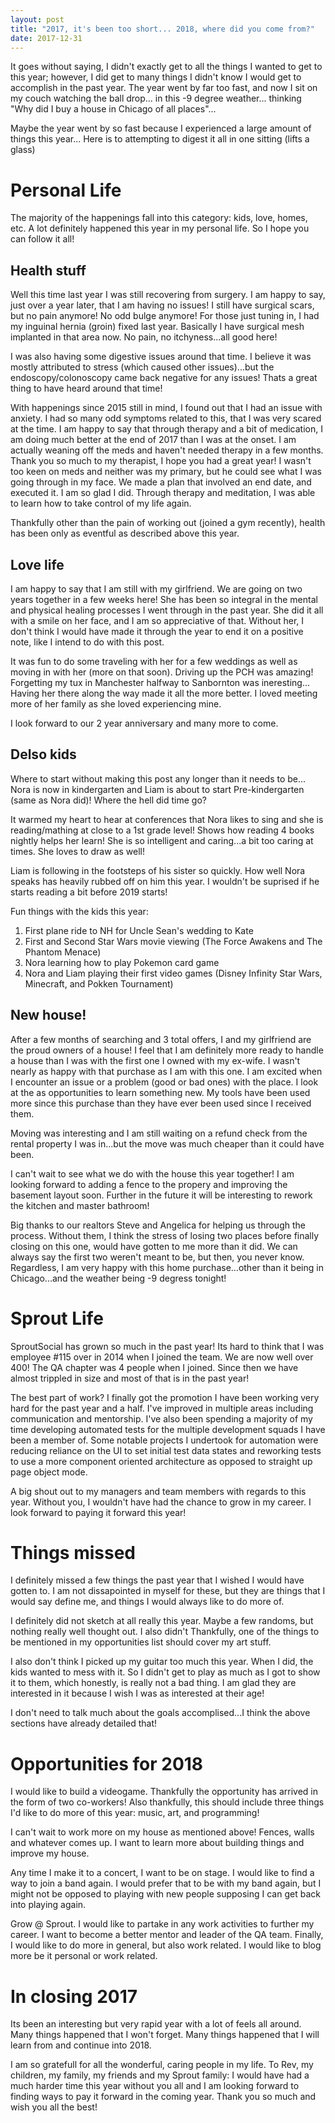 ```yaml
---
layout: post
title: "2017, it's been too short... 2018, where did you come from?"
date: 2017-12-31
---
```


It goes without saying, I didn't exactly get to all the things I wanted to get to this year; however, I did get to many things I didn't know I would get to accomplish in the past year. The year went by far too fast, and now I sit on my couch watching the ball drop... in this -9 degree weather... thinking "Why did I buy a house in Chicago of all places"...

Maybe the year went by so fast because I experienced a large amount of things this year... Here is to attempting to digest it all in one sitting (lifts a glass)

# Personal Life

The majority of the happenings fall into this category: kids, love, homes, etc. A lot definitely happened this year in my personal life. So I hope you can follow it all!

## Health stuff
Well this time last year I was still recovering from surgery. I am happy to say, just over a year later, that I am having no issues! I still have surgical scars, but no pain anymore! No odd bulge anymore! For those just tuning in, I had my inguinal hernia (groin) fixed last year. Basically I have surgical mesh implanted in that area now. No pain, no itchyness...all good here!

I was also having some digestive issues around that time. I believe it was mostly attributed to stress (which caused other issues)...but the endoscopy/colonoscopy came back negative for any issues! Thats a great thing to have heard around that time!

With happenings since 2015 still in mind, I found out that I had an issue with anxiety. I had so many odd symptoms related to this, that I was very scared at the time. I am happy to say that through therapy and a bit of medication, I am doing much better at the end of 2017 than I was at the onset. I am actually weaning off the meds and haven't needed therapy in a few months. Thank you so much to my therapist, I hope you had a great year! I wasn't too keen on meds and neither was my primary, but he could see what I was going through in my face. We made a plan that involved an end date, and executed it. I am so glad I did. Through therapy and meditation, I was able to learn how to take control of my life again.


Thankfully other than the pain of working out (joined a gym recently), health has been only as eventful as described above this year.

## Love life
I am happy to say that I am still with my girlfriend. We are going on two years together in a few weeks here! She has been so integral in the mental and physical healing processes I went through in the past year. She did it all with a smile on her face, and I am so appreciative of that. Without her, I don't think I would have made it through the year to end it on a positive note, like I intend to do with this post.

It was fun to do some traveling with her for a few weddings as well as moving in with her (more on that soon). Driving up the PCH was amazing! Forgetting my tux in Manchester halfway to Sanbornton was ineresting... Having her there along the way made it all the more better. I loved meeting more of her family as she loved experiencing mine.

I look forward to our 2 year anniversary and many more to come.

## Delso kids
Where to start without making this post any longer than it needs to be... Nora is now in kindergarten and Liam is about to start Pre-kindergarten (same as Nora did)! Where the hell did time go? 

It warmed my heart to hear at conferences that Nora likes to sing and she is reading/mathing at close to a 1st grade level! Shows how reading 4 books nightly helps her learn! She is so intelligent and caring...a bit too caring at times. She loves to draw as well!

Liam is following in the footsteps of his sister so quickly. How well Nora speaks has heavily rubbed off on him this year. I wouldn't be suprised if he starts reading a bit before 2019 starts!

Fun things with the kids this year:
1. First plane ride to NH for Uncle Sean's wedding to Kate
2. First and Second Star Wars movie viewing (The Force Awakens and The Phantom Menace)
3. Nora learning how to play Pokemon card game
4. Nora and Liam playing their first video games (Disney Infinity Star Wars, Minecraft, and Pokken Tournament)

## New house!
After a few months of searching and 3 total offers, I and my girlfriend are the proud owners of a house! I feel that I am definitely more ready to handle a house than I was with the first one I owned with my ex-wife. I wasn't nearly as happy with that purchase as I am with this one. I am excited when I encounter an issue or a problem (good or bad ones) with the place. I look at the as opportunities to learn something new. My tools have been used more since this purchase than they have ever been used since I received them.

Moving was interesting and I am still waiting on a refund check from the rental property I was in...but the move was much cheaper than it could have been.

I can't wait to see what we do with the house this year together! I am looking forward to adding a fence to the propery and improving the basement layout soon. Further in the future it will be interesting to rework the kitchen and master bathroom!

Big thanks to our realtors Steve and Angelica for helping us through the process. Without them, I think the stress of losing two places before finally closing on this one, would have gotten to me more than it did. We can always say the first two weren't meant to be, but then, you never know. Regardless, I am very happy with this home purchase...other than it being in Chicago...and the weather being -9 degress tonight!

# Sprout Life
SproutSocial has grown so much in the past year! Its hard to think that I was employee #115 over in 2014 when I joined the team. We are now well over 400! The QA chapter was 4 people when I joined. Since then we have almost trippled in size and most of that is in the past year!

The best part of work? I finally got the promotion I have been working very hard for the past year and a half. I've improved in multiple areas including communication and mentorship. I've also been spending a majority of my time developing automated tests for the multiple development squads I have been a member of. Some notable projects I undertook for automation were reducing reliance on the UI to set initial test data states and reworking tests to use a more component oriented architecture as opposed to straight up page object mode.

A big shout out to my managers and team members with regards to this year. Without you, I wouldn't have had the chance to grow in my career. I look forward to paying it forward this year!

# Things missed
I definitely missed a few things the past year that I wished I would have gotten to. I am not dissapointed in myself for these, but they are things that I would say define me, and things I would always like to do more of.

I definitely did not sketch at all really this year. Maybe a few randoms, but nothing really well thought out. I also didn't Thankfully, one of the things to be mentioned in my opportunities list should cover my art stuff.

I also don't think I picked up my guitar too much this year. When I did, the kids wanted to mess with it. So I didn't get to play as much as I got to show it to them, which honestly, is really not a bad thing. I am glad they are interested in it because I wish I was as interested at their age!

I don't need to talk much about the goals accomplised...I think the above sections have already detailed that!

# Opportunities for 2018
I would like to build a videogame. Thankfully the opportunity has arrived in the form of two co-workers! Also thankfully, this should include three things I'd like to do more of this year: music, art, and programming!

I can't wait to work more on my house as mentioned above! Fences, walls and whatever comes up. I want to learn more about building things and improve my house.

Any time I make it to a concert, I want to be on stage. I would like to find a way to join a band again. I would prefer that to be with my band again, but I might not be opposed to playing with new people supposing I can get back into playing again.

Grow @ Sprout. I would like to partake in any work activities to further my career. I want to become a better mentor and leader of the QA team. Finally, I would like to do more in general, but also work related. I would like to blog more be it personal or work related.

# In closing 2017
Its been an interesting but very rapid year with a lot of feels all around. Many things happened that I won't forget. Many things happened that I will learn from and continue into 2018.

I am so gratefull for all the wonderful, caring people in my life. To Rev, my children, my family, my friends and my Sprout family: I would have had a much harder time this year without you all and I am looking forward to finding ways to pay it forward in the coming year. Thank you so much and wish you all the best!
